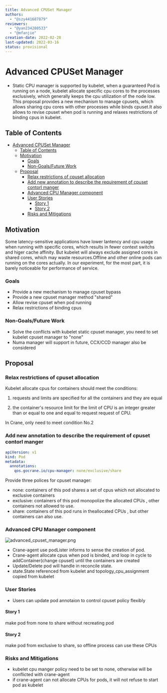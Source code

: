 ```yaml
---
title: Advanced CPUSet Manager
authors:
  - "@szy441687879"
reviewers:
  - "@yan234280533"
  - "@mfanjie"
creation-date: 2022-02-28
last-updated: 2022-03-16
status: provisional
---
```


# Advanced CPUSet Manager
- Static CPU manager is supported by kubelet, when a guaranteed Pod is running on a node, kubelet allocate specific cpu cores to the processes exclusively, which generally keeps the cpu utilization of the node low.
This proposal provides a new mechanism to manage cpusets, which allows sharing cpu cores with other processes while binds cpuset.It also allows to revise cpuset when pod is running and relaxes restrictions of binding cpus in kubelet.

## Table of Contents

<!-- TOC -->

- [Advanced CPUSet Manager](#advanced-cpuset-manager)
    - [Table of Contents](#table-of-contents)
    - [Motivation](#motivation)
        - [Goals](#goals)
        - [Non-Goals/Future Work](#non-goalsfuture-work)
    - [Proposal](#proposal)
        - [Relax restrictions of cpuset allocation](#relax-restrictions-of-cpuset-allocation)
        - [Add new annotation to describe the  requirement of cpuset contorl manger](#add-new-annotation-to-describe-the--requirement-of-cpuset-contorl-manger)
        - [Advanced CPU Manager component](#advanced-cpu-manager-component)
        - [User Stories](#user-stories)
            - [Story 1](#story-1)
            - [Story 2](#story-2)
        - [Risks and Mitigations](#risks-and-mitigations)

<!-- /TOC -->
## Motivation
Some latency-sensitive applications have lower lantency and cpu usage when running with specific cores, which results in fewer context switchs and higer cache affinity.
But kubelet will always exclude assigned cores in shared cores, which may waste resources.Offline and other online pods can running on the cores actually. In our experiment, for the most part, it is barely noticeable for performance of service.

### Goals

- Provide a new mechanism to manage cpuset bypass
- Provide a new cpuset manager method "shared"
- Allow revise cpuset when pod running
- Relax restrictions of binding cpus


### Non-Goals/Future Work

- Solve the conflicts with kubelet static cpuset manager, you need to set kubelet cpuset manager to "none"
- Numa manager will support in future, CCX/CCD manager also be considered

## Proposal
### Relax restrictions of cpuset allocation
Kubelet allocate cpus for containers should meet the conditions:

1. requests and limits are specified for all the containers and they are equal

2. the container's resource limit for the limit of CPU is an integer greater than or equal to one and equal to request request of CPU.

In Crane, only need to meet condition No.2
### Add new annotation to describe the  requirement of cpuset contorl manger
```yaml
apiVersion: v1
kind: Pod
metadata:
  annotations:
    qos.gocrane.io/cpu-manager: none/exclusive/share
```
Provide three polices for cpuset manager:
- none: containers of this pod shares a set of cpus which not allocated to exclusive containers
- exclusive:  containers of this pod monopolize the allocated CPUs , other containers not allowed to use.
- share: containers of this pod runs in theallocated  CPUs , but other containers can also use.

### Advanced CPU Manager component
![advanced_cpuset_manager.png](../images/advanced_cpuset_manager.png)

- Crane-agent use podLister informs to sense the creation of pod.
- Crane-agent allocate cpus when pod is binded, and loop in cycle to addContainer(change cpuset) until the containers are created
- Update/Delete pod will handle in reconcile state.
- state.State referenced from kubelet and topology_cpu_assignment copied from kubelet


### User Stories

- Users can update pod annotaion to control cpuset policy flexibly

#### Story 1
  make pod from none to share without recreating pod
#### Story 2
  make pod from exclusive to share, so offline process can use these CPUs

### Risks and Mitigations

- kubelet cpu manger policy need to be set to none, otherwise will be conflicted with crane-agent
- if crane-agent can not allocate CPUs for pods, it will not refuse to start pod as kubelet

